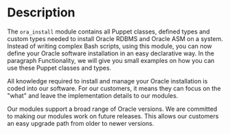 # Description

The `ora_install` module contains all Puppet classes, defined types and custom types needed to install Oracle RDBMS and Oracle ASM on a system. Instead of writing complex Bash scripts, using this module, you can now define your Oracle software installation in an easy declarative way. In the paragraph Functionality, we will give you small examples on how you can use these Puppet classes and types.

All knowledge required to install and manage your Oracle installation is coded into our software. For our customers, it means they can focus on the "what" and leave the implementation details to our modules.

Our modules support a broad range of Oracle versions. We are committed to making our modules work on future releases. This allows our customers an easy upgrade path from older to newer versions.

